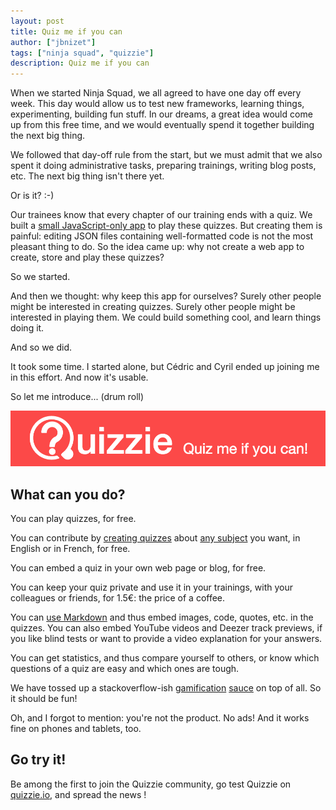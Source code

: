 ```yaml
---
layout: post
title: Quiz me if you can
author: ["jbnizet"]
tags: ["ninja squad", "quizzie"]
description: Quiz me if you can
---
```


When we started Ninja Squad, we all agreed to have one day off every week. This day would allow us to test new frameworks, learning things, 
experimenting, building fun stuff. In our dreams, a great idea would come
up from this free time, and we would eventually spend it together building the next big thing.

We followed that day-off rule from the start, but we must admit that we also spent it doing
administrative tasks, preparing trainings, writing blog posts, etc. The next big thing isn't there yet.

Or is it? :-)

Our trainees know that every chapter of our training ends with a quiz. We built a [small JavaScript-only
app](https://github.com/Ninja-Squad/quizz) to play these quizzes. But creating them is painful: editing JSON files containing 
well-formatted code is not the most pleasant thing to do. So the idea came up: why not create a web app to create, store and play these quizzes? 

So we started. 

And then we thought: why keep this app for ourselves? Surely other people might be interested in creating quizzes.
Surely other people might be interested in playing them. We could build something cool, and learn things doing it.

And so we did. 

It took some time. I started alone, but Cédric and Cyril ended up joining me in this effort. And now it's usable.

So let me introduce... (drum roll)

[![Quizzie](/assets/images/quizzie/quizzie-en.png)](https://quizzie.io)

## What can you do?

You can play quizzes, for free. 

You can contribute by [creating quizzes](https://quizzie.io/quizzes/50352/all-you-need-to-know-about-creating-a-quiz) about [any subject](https://quizzie.io/tags) you want, in English or in French, for free. 

You can embed a quiz in your own web page or blog, for free. 

You can keep your quiz private and use it in your trainings, with your colleagues or friends, for 1.5€: the price of a coffee.

You can [use Markdown](https://quizzie.io/quizzes/50305/markdown---how-to-improve-the-look-of-your-quizzes) and thus embed images, code, quotes, etc. in the quizzes. 
You can also embed YouTube videos and Deezer track previews, if you like blind tests or want to provide a video explanation 
for your answers.

You can get statistics, and thus compare yourself to others, or know which questions of a quiz are easy and which ones are tough.

We have tossed up a stackoverflow-ish [gamification](https://quizzie.io/users) [sauce](https://quizzie.io/badges/categories/all) on top of all. So it should be fun!

Oh, and I forgot to mention: you're not the product. No ads! And it works fine on phones and tablets, too.

## Go try it!

Be among the first to join the Quizzie community, go test Quizzie on [quizzie.io](https://quizzie.io), and spread the news&nbsp;!

